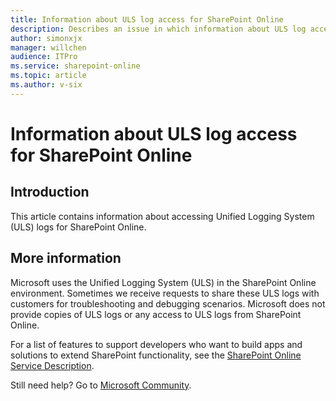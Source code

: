 ```yaml
---
title: Information about ULS log access for SharePoint Online
description: Describes an issue in which information about ULS log access for SharePoint Online.
author: simonxjx
manager: willchen
audience: ITPro
ms.service: sharepoint-online
ms.topic: article
ms.author: v-six
---
```


# Information about ULS log access for SharePoint Online

## Introduction

This article contains information about accessing Unified Logging System (ULS) logs for SharePoint Online.

## More information

Microsoft uses the Unified Logging System (ULS) in the SharePoint Online environment. Sometimes we receive requests to share these ULS logs with customers for troubleshooting and debugging scenarios. Microsoft does not provide copies of ULS logs or any access to ULS logs from SharePoint Online.

For a list of features to support developers who want to build apps and solutions to extend SharePoint functionality, see the [SharePoint Online Service Description](https://technet.microsoft.com/library/sharepoint-online-developer-service-description.aspx).

Still need help? Go to [Microsoft Community](https://answers.microsoft.com).
